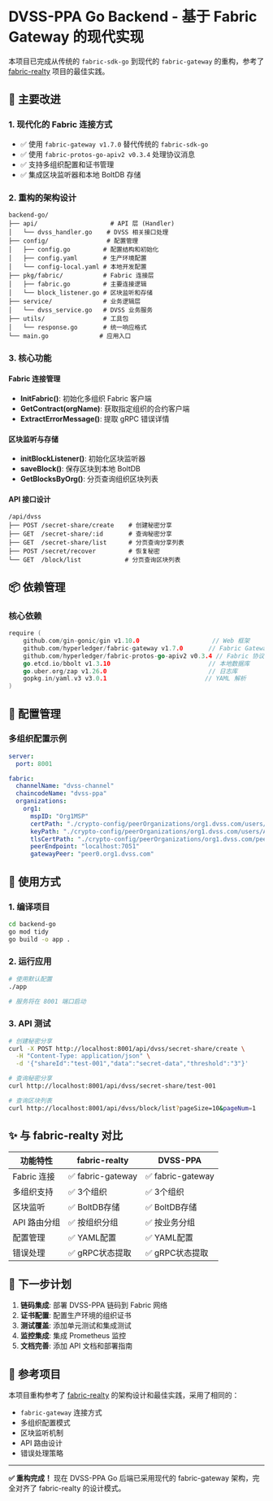 # DVSS-PPA Go Backend - 基于 Fabric Gateway 的现代实现

本项目已完成从传统的 `fabric-sdk-go` 到现代的 `fabric-gateway` 的重构，参考了 [fabric-realty](https://github.com/togettoyou/fabric-realty.git) 项目的最佳实践。

## 🚀 主要改进

### 1. 现代化的 Fabric 连接方式
- ✅ 使用 `fabric-gateway v1.7.0` 替代传统的 `fabric-sdk-go`
- ✅ 使用 `fabric-protos-go-apiv2 v0.3.4` 处理协议消息
- ✅ 支持多组织配置和证书管理
- ✅ 集成区块监听器和本地 BoltDB 存储

### 2. 重构的架构设计
```
backend-go/
├── api/                    # API 层 (Handler)
│   └── dvss_handler.go    # DVSS 相关接口处理
├── config/                # 配置管理
│   ├── config.go         # 配置结构和初始化
│   ├── config.yaml       # 生产环境配置
│   └── config-local.yaml # 本地开发配置
├── pkg/fabric/           # Fabric 连接层
│   ├── fabric.go         # 主要连接逻辑
│   └── block_listener.go # 区块监听和存储
├── service/              # 业务逻辑层
│   └── dvss_service.go   # DVSS 业务服务
├── utils/                # 工具包
│   └── response.go       # 统一响应格式
└── main.go              # 应用入口
```

### 3. 核心功能

#### Fabric 连接管理
- **InitFabric()**: 初始化多组织 Fabric 客户端
- **GetContract(orgName)**: 获取指定组织的合约客户端
- **ExtractErrorMessage()**: 提取 gRPC 错误详情

#### 区块监听与存储
- **initBlockListener()**: 初始化区块监听器
- **saveBlock()**: 保存区块到本地 BoltDB
- **GetBlocksByOrg()**: 分页查询组织区块列表

#### API 接口设计
```
/api/dvss
├── POST /secret-share/create    # 创建秘密分享
├── GET  /secret-share/:id       # 查询秘密分享
├── GET  /secret-share/list      # 分页查询分享列表
├── POST /secret/recover         # 恢复秘密
└── GET  /block/list            # 分页查询区块列表
```

## 📦 依赖管理

### 核心依赖
```go
require (
    github.com/gin-gonic/gin v1.10.0                    // Web 框架
    github.com/hyperledger/fabric-gateway v1.7.0       // Fabric Gateway
    github.com/hyperledger/fabric-protos-go-apiv2 v0.3.4 // Fabric 协议
    go.etcd.io/bbolt v1.3.10                           // 本地数据库
    go.uber.org/zap v1.26.0                            // 日志库
    gopkg.in/yaml.v3 v3.0.1                           // YAML 解析
)
```

## 🔧 配置管理

### 多组织配置示例
```yaml
server:
  port: 8001

fabric:
  channelName: "dvss-channel"
  chaincodeName: "dvss-ppa"
  organizations:
    org1:
      mspID: "Org1MSP"
      certPath: "./crypto-config/peerOrganizations/org1.dvss.com/users/Admin@org1.dvss.com/msp/signcerts"
      keyPath: "./crypto-config/peerOrganizations/org1.dvss.com/users/Admin@org1.dvss.com/msp/keystore"
      tlsCertPath: "./crypto-config/peerOrganizations/org1.dvss.com/peers/peer0.org1.dvss.com/tls/ca.crt"
      peerEndpoint: "localhost:7051"
      gatewayPeer: "peer0.org1.dvss.com"
```

## 🎯 使用方式

### 1. 编译项目
```bash
cd backend-go
go mod tidy
go build -o app .
```

### 2. 运行应用
```bash
# 使用默认配置
./app

# 服务将在 8001 端口启动
```

### 3. API 测试
```bash
# 创建秘密分享
curl -X POST http://localhost:8001/api/dvss/secret-share/create \
  -H "Content-Type: application/json" \
  -d '{"shareId":"test-001","data":"secret-data","threshold":"3"}'

# 查询秘密分享
curl http://localhost:8001/api/dvss/secret-share/test-001

# 查询区块列表
curl http://localhost:8001/api/dvss/block/list?pageSize=10&pageNum=1
```

## ✨ 与 fabric-realty 对比

| 功能特性 | fabric-realty | DVSS-PPA | 
|---------|---------------|----------|
| Fabric 连接 | ✅ fabric-gateway | ✅ fabric-gateway |
| 多组织支持 | ✅ 3个组织 | ✅ 3个组织 |
| 区块监听 | ✅ BoltDB存储 | ✅ BoltDB存储 |
| API 路由分组 | ✅ 按组织分组 | ✅ 按业务分组 |
| 配置管理 | ✅ YAML配置 | ✅ YAML配置 |
| 错误处理 | ✅ gRPC状态提取 | ✅ gRPC状态提取 |

## 🔮 下一步计划

1. **链码集成**: 部署 DVSS-PPA 链码到 Fabric 网络
2. **证书配置**: 配置生产环境的组织证书
3. **测试覆盖**: 添加单元测试和集成测试
4. **监控集成**: 集成 Prometheus 监控
5. **文档完善**: 添加 API 文档和部署指南

## 📝 参考项目

本项目重构参考了 [fabric-realty](https://github.com/togettoyou/fabric-realty.git) 的架构设计和最佳实践，采用了相同的：
- `fabric-gateway` 连接方式
- 多组织配置模式
- 区块监听机制
- API 路由设计
- 错误处理策略

---

**✅ 重构完成！** 现在 DVSS-PPA Go 后端已采用现代的 fabric-gateway 架构，完全对齐了 fabric-realty 的设计模式。

